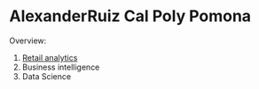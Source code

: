 # AlexanderRuiz Cal Poly Pomona 
Overview:

1. [Retail analytics](https://linkmehere.com)
2. Business intelligence
3. Data Science
